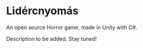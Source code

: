 # Lidércnyomás

An open source Horror game, made in Unity with C#.

Description to be added. Stay tuned!
